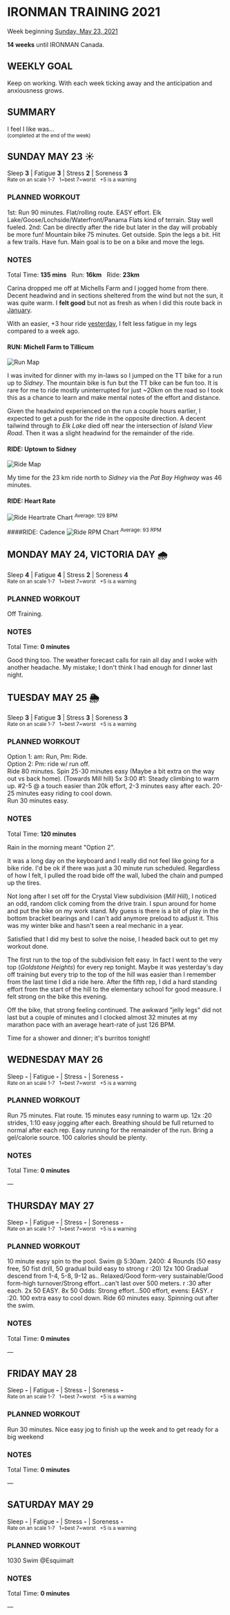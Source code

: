 # IRONMAN TRAINING 2021
Week beginning [Sunday, May 23, 2021](javascript:flick('sun');)

**14 weeks** until IRONMAN Canada.

## WEEKLY GOAL
Keep on working.  With each week ticking away and the anticipation and anxiousness grows.

## SUMMARY
I feel I like was...  
<sup>(completed at the end of the week)</sup>
<!--OVERTRAINING|ON THE EDGE|STAYING CONSISTENT|LAGGING A BIT-->


<!---->
## SUNDAY MAY 23 ☀️
Sleep **3** | Fatigue **3** | Stress **2** | Soreness **3**  
<sup>Rate on an scale 1-7 &nbsp; 1=best 7=worst &nbsp; +5 is a warning</sup>

### PLANNED WORKOUT
1st: Run 90 minutes. Flat/rolling route. EASY effort. Elk Lake/Goose/Lochside/Waterfront/Panama Flats kind of terrain. 
Stay well fueled. 
2nd: Can be directly after the ride but later in the day will probably be more fun!
Mountain bike 75 minutes. Get outside. Spin the legs a bit. Hit a few trails. Have fun. Main goal is to be on a bike and move the legs. 

### NOTES
Total Time: **135 mins** &nbsp; Run: **16km** &nbsp; Ride: **23km**

Carina dropped me off at Michells Farm and I jogged home from there.  Decent headwind and in sections sheltered from the wind but not the sun, it was quite warm.  I **felt good** but not as fresh as when I did this route back in [January](ironman2021-32weeksout?sun).

With an easier, +3 hour ride [yesterday](ironman2021-15weeksout?sat), I felt less fatigue in my legs compared to a week ago.
<!---->
#### RUN: Michell Farm to Tillicum 
![Run Map](/assets/jpg/run-20210523.jpeg)

I was invited for dinner with my in-laws so I jumped on the TT bike for a run up to _Sidney_.  The mountain bike is fun but the TT bike can be fun too.  It is rare for me to ride mostly uninterrupted for just ~20km on the road so I took this as a chance to learn and make mental notes of the effort and distance.

Given the headwind experienced on the run a couple hours earlier, I expected to get a push for the ride in the opposite direction.  A decent tailwind through to _Elk Lake_ died off near the intersection of _Island View Road_.  Then it was a slight headwind for the remainder of the ride.  
<!---->
#### RIDE: Uptown to Sidney
![Ride Map](/assets/jpg/ride-20210523.jpeg)

My time for the 23 km ride north to _Sidney_ via the _Pat Bay Highway_ was 46 minutes.

#### RIDE: Heart Rate
![Ride Heartrate Chart](/assets/jpg/ridehr-20210523.jpeg)
<sup>Average: 129 BPM</sup>

####RIDE: Cadence
![Ride RPM Chart](/assets/jpg/riderpm-20210523.jpeg)
<sup>Average: 93 RPM</sup>

<!---->
## MONDAY MAY 24, VICTORIA DAY 🌧
Sleep **4** | Fatigue **4** | Stress **2** | Soreness **4**  
<sup>Rate on an scale 1-7 &nbsp; 1=best 7=worst &nbsp; +5 is a warning</sup>

### PLANNED WORKOUT
Off Training.

### NOTES
Total Time: **0 minutes**

Good thing too.  The weather forecast calls for rain all day and I woke with another headache.  My mistake; I don't think I had enough for dinner last night.


<!---->
## TUESDAY MAY 25 🌦
Sleep **3** | Fatigue **3** | Stress **3** | Soreness **3**  
<sup>Rate on an scale 1-7 &nbsp; 1=best 7=worst &nbsp; +5 is a warning</sup>

### PLANNED WORKOUT
Option 1: am: Run, Pm: Ride.   
Option 2: Pm: ride w/ run off.   
Ride 80 minutes. Spin 25-30 minutes easy (Maybe a bit extra on the way out vs back home). (Towards Mill hill) 5x 3:00 #1: Steady climbing to warm up. #2-5 @ a touch easier than 20k effort, 2-3 minutes easy after each. 20-25 minutes easy riding to cool down.  
Run 30 minutes easy.

### NOTES
Total Time: **120 minutes**

Rain in the morning meant "Option 2".

It was a long day on the keyboard and I really did not feel like going for a bike ride.  I'd be ok if there was just a 30 minute run scheduled.  Regardless of how I felt, I pulled the road bide off the wall, lubed the chain and pumped up the tires.

Not long after I set off for the Crystal View subdivision (_Mill Hill_), I noticed an odd, random click coming from the drive train.  I spun around for home and put the bike on my work stand.  My guess is there is a bit of play in the bottom bracket bearings and I can't add anymore preload to adjust it.  This was my winter bike and hasn't seen a real mechanic in a year.

Satisfied that I did my best to solve the noise, I headed back out to get my workout done.

The first run to the top of the subdivision felt easy.  In fact I went to the very top (_Goldstone Heights_) for every rep tonight.  Maybe it was yesterday's day off training but every trip to the top of the hill was easier than I remember from the last time I did a ride here.  After the fifth rep, I did a hard standing effort from the start of the hill to the elementary school for good measure.  I felt strong on the bike this evening.

Off the bike, that strong feeling continued.  The awkward "jelly legs" did not last but a couple of minutes and I clocked almost 32 minutes at my marathon pace with an average heart-rate of just 126 BPM.

Time for a shower and dinner; it's burritos tonight!
<!---->
## WEDNESDAY MAY 26
Sleep **-** | Fatigue **-** | Stress **-** | Soreness **-**  
<sup>Rate on an scale 1-7 &nbsp; 1=best 7=worst &nbsp; +5 is a warning</sup>

### PLANNED WORKOUT
Run 75 minutes. Flat route. 15 minutes easy running to warm up. 12x :20 strides, 1:10 easy jogging after each. Breathing should be full returned to normal after each rep. Easy running for the remainder of the run. 
Bring a gel/calorie source. 100 calories should be plenty.

### NOTES
Total Time: **0 minutes**

&mdash; 


<!---->
## THURSDAY MAY 27
Sleep **-** | Fatigue **-** | Stress **-** | Soreness **-**  
<sup>Rate on an scale 1-7 &nbsp; 1=best 7=worst &nbsp; +5 is a warning</sup>

### PLANNED WORKOUT
10 minute easy spin to the pool.
Swim @ 5:30am. 2400: 
4 Rounds (50 easy free, 50 fist drill, 50 gradual build easy to strong r :20)
12x 100 Gradual descend from 1-4, 5-8, 9-12 as.. Relaxed/Good form-very sustainable/Good form-high turnover/Strong effort...can't last over 500 meters. r :30 after each. 
2x 50 EASY. 
8x 50 Odds: Strong effort...500 effort, evens: EASY. r :20. 100 extra easy to cool down. 
Ride 60 minutes easy. Spinning out after the swim.

### NOTES
Total Time: **0 minutes**

&mdash; 


<!---->
## FRIDAY MAY 28
Sleep **-** | Fatigue **-** | Stress **-** | Soreness **-**  
<sup>Rate on an scale 1-7 &nbsp; 1=best 7=worst &nbsp; +5 is a warning</sup>

### PLANNED WORKOUT
Run 30 minutes. Nice easy jog to finish up the week and to get ready for a big weekend

### NOTES
Total Time: **0 minutes**

&mdash; 


<!---->
## SATURDAY MAY 29
Sleep **-** | Fatigue **-** | Stress **-** | Soreness **-**  
<sup>Rate on an scale 1-7 &nbsp; 1=best 7=worst &nbsp; +5 is a warning</sup>

### PLANNED WORKOUT
1030 Swim @Esquimalt 

### NOTES
Total Time: **0 minutes**

&mdash; 


<!---->